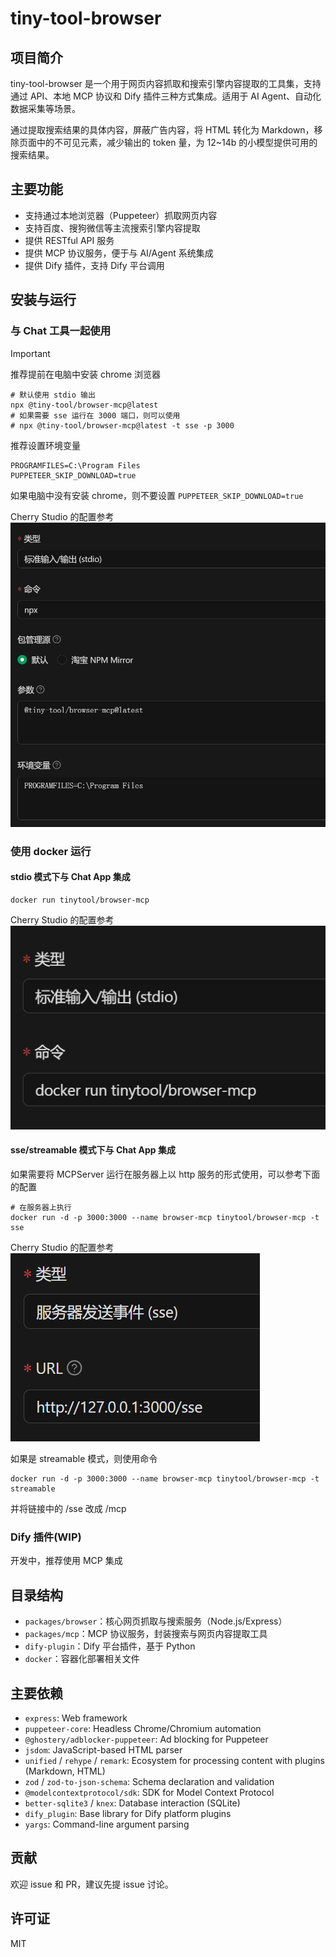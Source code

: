 # tiny-tool-browser

## 项目简介

tiny-tool-browser 是一个用于网页内容抓取和搜索引擎内容提取的工具集，支持通过 API、本地 MCP 协议和 Dify 插件三种方式集成。适用于 AI Agent、自动化数据采集等场景。

通过提取搜索结果的具体内容，屏蔽广告内容，将 HTML 转化为 Markdown，移除页面中的不可见元素，减少输出的 token 量，为 12~14b 的小模型提供可用的搜索结果。

## 主要功能

- 支持通过本地浏览器（Puppeteer）抓取网页内容
- 支持百度、搜狗微信等主流搜索引擎内容提取
- 提供 RESTful API 服务
- 提供 MCP 协议服务，便于与 AI/Agent 系统集成
- 提供 Dify 插件，支持 Dify 平台调用

## 安装与运行

### 与 Chat 工具一起使用

> [!IMPORTANT]
> 推荐提前在电脑中安装 chrome 浏览器

```shell
# 默认使用 stdio 输出
npx @tiny-tool/browser-mcp@latest
# 如果需要 sse 运行在 3000 端口，则可以使用
# npx @tiny-tool/browser-mcp@latest -t sse -p 3000
```

推荐设置环境变量

```
PROGRAMFILES=C:\Program Files
PUPPETEER_SKIP_DOWNLOAD=true
```

如果电脑中没有安装 chrome，则不要设置 `PUPPETEER_SKIP_DOWNLOAD=true`

Cherry Studio 的配置参考
![Cherry Studio 配置](./docs/cherry-studio-npx.png)

### 使用 docker 运行

#### stdio 模式下与 Chat App 集成

```shell
docker run tinytool/browser-mcp
```

Cherry Studio 的配置参考
![Cherry Studio 配置](./docs/cherry-studio-docker.png)

#### sse/streamable 模式下与 Chat App 集成

如果需要将 MCPServer 运行在服务器上以 http 服务的形式使用，可以参考下面的配置

```shell
# 在服务器上执行
docker run -d -p 3000:3000 --name browser-mcp tinytool/browser-mcp -t sse
```

Cherry Studio 的配置参考
![Cherry Studio 配置](./docs/cherry-studio-sse.png)

如果是 streamable 模式，则使用命令

```shell
docker run -d -p 3000:3000 --name browser-mcp tinytool/browser-mcp -t streamable
```

并将链接中的 /sse 改成 /mcp

### Dify 插件(WIP)

开发中，推荐使用 MCP 集成

## 目录结构

- `packages/browser`：核心网页抓取与搜索服务（Node.js/Express）
- `packages/mcp`：MCP 协议服务，封装搜索与网页内容提取工具
- `dify-plugin`：Dify 平台插件，基于 Python
- `docker`：容器化部署相关文件

## 主要依赖

- `express`: Web framework
- `puppeteer-core`: Headless Chrome/Chromium automation
- `@ghostery/adblocker-puppeteer`: Ad blocking for Puppeteer
- `jsdom`: JavaScript-based HTML parser
- `unified` / `rehype` / `remark`: Ecosystem for processing content with plugins (Markdown, HTML)
- `zod` / `zod-to-json-schema`: Schema declaration and validation
- `@modelcontextprotocol/sdk`: SDK for Model Context Protocol
- `better-sqlite3` / `knex`: Database interaction (SQLite)
- `dify_plugin`: Base library for Dify platform plugins
- `yargs`: Command-line argument parsing

## 贡献

欢迎 issue 和 PR，建议先提 issue 讨论。

## 许可证

MIT
